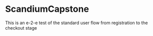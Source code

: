 # ScandiumCapstone
This is an e-2-e test of the standard user flow from registration to the checkout stage
